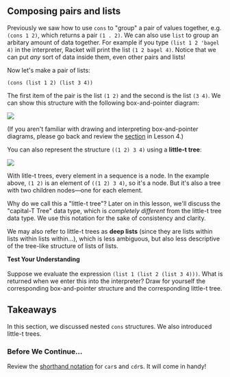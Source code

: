 ## Composing pairs and lists

Previously we saw how to use `cons` to "group" a pair of values together,
e.g. `(cons 1 2)`, which returns a pair `(1 . 2)`. We can also use `list` to
group an arbitary amount of data together. For example if you type `(list 1 2
'bagel 4)` in the interpreter, Racket will print the list `(1 2 bagel 4)`.
Notice that we can put *any* sort of data inside them, even other pairs and lists!

Now let's make a pair of lists:

```
(cons (list 1 2) (list 3 4))
```

The first item of the pair is the list `(1 2)` and the second is the list `(3 4)`. We can show this structure with the following box-and-pointer diagram:

![](http://mitpress.mit.edu/sicp/full-text/book/ch2-Z-G-15.gif)

(If you aren't familiar with drawing and interpreting box-and-pointer diagrams, please go back and review the [section](http://berkeley-cs61as.github.io/textbook/representing-sequences.html) in Lesson 4.)

You can also represent the structure `((1 2) 3 4)` using a **little-t tree**:

![](http://mitpress.mit.edu/sicp/full-text/book/ch2-Z-G-16.gif)

With litle-t trees, every element in a sequence is a node. In the example above, `(1 2)` is an element of `((1 2) 3 4)`,
so it's a node. But it's also a tree with two children nodes&mdash;one for each element.

Why do we call this a "little-t tree"? Later on in this lesson, we'll discuss the "capital-T Tree" data type, which is *completely
different* from the little-t tree data type. We use this notation for the sake of consistency and clarity.

We may also refer to little-t trees as **deep lists** (since they are lists within lists within lists within...), which is less ambiguous, but also less descriptive of the tree-like structure of lists of lists.

<div class="mc">
<strong>Test Your Understanding</strong><br><br>
Suppose we evaluate the expression <code>(list 1 (list 2 (list 3 4)))</code>. What is returned when we enter this into the interpreter? Draw for yourself the corresponding box-and-pointer structure and the corresponding little-t tree.

<ans text="<code>(1 2 3 4)</code>" explanation="This answer lacks nested structure!"></ans>
<ans text="<code>(1 (2 (3 4)))</code>" explanation="Yes!" correct></ans>
<ans text="<code>(1 2 (3 4))</code>" explanation="Isn't the list containing 2 nested inside the outermost list?"></ans>
<ans text="<code>(1 . 2 . 3 4)</code>" explanation="Too many dots!"></ans>
<ans text="None of the above" explanation="Sorry, try again!"></ans>
<!-- and so on -->
</div>

## Takeaways

In this section, we discussed nested `cons` structures. We also introduced little-t trees.

### Before We Continue...

Review the [shorthand notation](http://berkeley-cs61as.github.io/textbook/representing-sequences.html#sub2) for `car`s and `cdr`s.
It will come in handy!